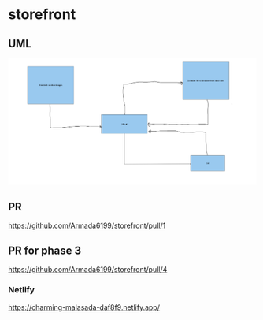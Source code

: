 # storefront


## UML

![UML](./assets/uml.png)



## PR

<https://github.com/Armada6199/storefront/pull/1>


## PR for phase 3 

<https://github.com/Armada6199/storefront/pull/4>

### Netlify

<https://charming-malasada-daf8f9.netlify.app/>
